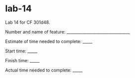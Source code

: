 # lab-14
Lab 14 for CF 301d48.

Number and name of feature: ________________________________

Estimate of time needed to complete: _____

Start time: _____

Finish time: _____

Actual time needed to complete: _____